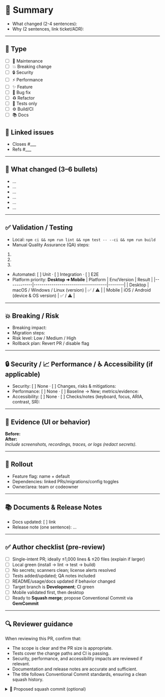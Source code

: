 <!--
PR Template — Fill out EVERY section as fully as possible.
Do not delete sections. If something is not applicable, write N/A.
Keep PRs small; link ticket/ADR; include tests and evidence.
Title: use Conventional Commit. No secrets in code/logs/screenshots.
-->

<!-- **Target:** `Development` · Short-lived branch (`feature/*`, `bugfix/*`, `hotfix/*`) · Let CI run (install → lint → test → build) · **Squash merge** only -->

# 📝 Summary
- What changed (2-4 sentences):
- Why (2 sentences, link ticket/ADR):

---

## 🎯 Type
- [ ] 🧹 Maintenance
- [ ] 💥 Breaking change
- [ ] 🔒 Security
- [ ] ⚡️ Performance
- [ ] ✨ Feature
- [ ] 🐞 Bug fix
- [ ] ♻️ Refactor
- [ ] 🧪 Tests only
- [ ] ⚙️ Build/CI
- [ ] 📚 Docs

<!-- Optional: delete if none -->
## 🔗 Linked issues
- Closes #___
- Refs #___

---

## 🧾 What changed (3–6 bullets)
- …
- …
- …
- …
- …
- …

---

## ✅ Validation / Testing
- Local: `npm ci && npm run lint && npm test -- --ci && npm run build`
- Manual Quality Assurance (QA) steps:

1.

2.

3.

- Automated: [ ] Unit · [ ] Integration · [ ] E2E
- Platform priority: **Desktop ➜ Mobile**
| Platform   | Env/Version                         | Result |
|------------|-------------------------------------|--------|
| Desktop    | macOS / Windows / Linux (version)   | ✅ / ⚠️ |
| Mobile     | iOS / Android (device & OS version) | ✅ / ⚠️ |

---

## 💥 Breaking / Risk
- Breaking impact:
- Migration steps:
- Risk level: Low / Medium / High
- Rollback plan: Revert PR / disable flag

---

## 🔒 Security / 📈 Performance / ♿ Accessibility (if applicable)
- Security: [ ] None · [ ] Changes, risks & mitigations:
- Performance: [ ] None · [ ] Baseline → New; metrics/evidence:
- Accessibility: [ ] None · [ ] Checks/notes (keyboard, focus, ARIA, contrast, SR):

---

## 👀 Evidence (UI or behavior)
**Before:**  
**After:**  
_Include screenshots, recordings, traces, or logs (redact secrets)._

---

## 🧭 Rollout
- Feature flag: name + default
- Dependencies: linked PRs/migrations/config toggles
- Owner/area: team or codeowner

---

## 📚 Documents & Release Notes
- Docs updated: [ ] link
- Release note (one sentence): …

---

## ✅ Author checklist (pre-review)
- [ ] Single-intent PR; ideally ≤1,000 lines & ≤20 files (explain if larger)
- [ ] Local green (install → lint → test → build)
- [ ] No secrets; scanners clean; license alerts resolved
- [ ] Tests added/updated; QA notes included
- [ ] README/usage/docs updated if behavior changed
- [ ] Target branch is **Development**; CI green
- [ ] Mobile validated first, then desktop
- [ ] Ready to **Squash merge**; propose Conventional Commit via **GemCommit**

---

## 🔍 Reviewer guidance
When reviewing this PR, confirm that:
- The scope is clear and the PR size is appropriate.
- Tests cover the change paths and CI is passing.
- Security, performance, and accessibility impacts are reviewed if relevant.
- Documentation and release notes are accurate and sufficient.
- The title follows Conventional Commit standards, ensuring a clean squash history.

<details>
<summary>🧾 Proposed squash commit (optional)</summary>

`<type>(<scope>): <emoji> <summary>`

Body: 2–4 short sentences on what/why/impact.

</details>

<!-- Keep lines exactly as-is for GitHub to credit co-authors. -->
<!--
Co-authored-by: Name <email@example.com>
-->
